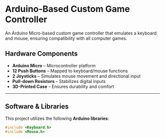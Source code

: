 # **Arduino-Based Custom Game Controller**
An Arduino Micro-based custom game controller that emulates a keyboard and mouse, ensuring compatibility with all computer games.

## **Hardware Components**
- **Arduino Micro** – Microcontroller platform  
- **12 Push Buttons** – Mapped to keyboard/mouse functions  
- **2 Joysticks** – Simulates mouse movement and directional input  
- **Pull-down Resistors** – Stabilizes digital inputs  
- **3D-Printed Case** – Ensures durability and comfort  

---

## **Software & Libraries**
This project utilizes the following **Arduino libraries**:
```cpp
#include <Keyboard.h>
#include <Mouse.h>
